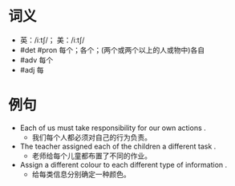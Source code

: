 # 词义
- 英：/iːtʃ/； 美：/iːtʃ/
- #det #pron 每个；各个；(两个或两个以上的人或物中)各自
- #adv 每个
- #adj 每
# 例句
- Each of us must take responsibility for our own actions .
	- 我们每个人都必须对自己的行为负责。
- The teacher assigned each of the children a different task .
	- 老师给每个儿童都布置了不同的作业。
- Assign a different colour to each different type of information .
	- 给每类信息分别确定一种颜色。

